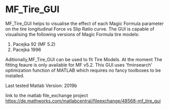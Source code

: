 # MF_Tire_GUI
MF_Tire_GUI helps to visualise the effect of each Magic Formula parameter on the tire longitudinal Force vs Slip Ratio curve. 
The GUI is capable of visualising the following versions of Magic Formula tire models:
1. Pacejka 92 (MF 5.2)
2. Pacejka 1996 

Aditionally,MF_Tire_GUI can be used to fit Tire Models. At the moment The fitting feaure is only available for MF v5.2. This GUI uses 'fminsearch' optimization function of MATLAB which requires no fancy toolboxes to be installed. 

Last tested Matlab Version: 2019b

link to the matlab file_exchange project 
https://de.mathworks.com/matlabcentral/fileexchange/48568-mf_tire_gui
